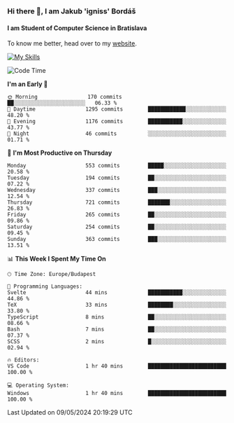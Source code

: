### Hi there 👋, I am Jakub 'igniss' Bordáš

#### I am Student of Computer Science in Bratislava
To know me better, head over to my [website](https://bordas.sk).

[![My Skills](https://skillicons.dev/icons?i=js,html,css,figma,svelte,java,kotlin,python,postgresql,typescript,nest,nodejs)](https://bordas.sk)


<!--START_SECTION:waka-->
![Code Time](http://img.shields.io/badge/Code%20Time-1%2C479%20hrs%2028%20mins-blue)

**I'm an Early 🐤** 

```text
🌞 Morning                170 commits         ██░░░░░░░░░░░░░░░░░░░░░░░   06.33 % 
🌆 Daytime                1295 commits        ████████████░░░░░░░░░░░░░   48.20 % 
🌃 Evening                1176 commits        ███████████░░░░░░░░░░░░░░   43.77 % 
🌙 Night                  46 commits          ░░░░░░░░░░░░░░░░░░░░░░░░░   01.71 % 
```
📅 **I'm Most Productive on Thursday** 

```text
Monday                   553 commits         █████░░░░░░░░░░░░░░░░░░░░   20.58 % 
Tuesday                  194 commits         ██░░░░░░░░░░░░░░░░░░░░░░░   07.22 % 
Wednesday                337 commits         ███░░░░░░░░░░░░░░░░░░░░░░   12.54 % 
Thursday                 721 commits         ███████░░░░░░░░░░░░░░░░░░   26.83 % 
Friday                   265 commits         ██░░░░░░░░░░░░░░░░░░░░░░░   09.86 % 
Saturday                 254 commits         ██░░░░░░░░░░░░░░░░░░░░░░░   09.45 % 
Sunday                   363 commits         ███░░░░░░░░░░░░░░░░░░░░░░   13.51 % 
```


📊 **This Week I Spent My Time On** 

```text
🕑︎ Time Zone: Europe/Budapest

💬 Programming Languages: 
Svelte                   44 mins             ███████████░░░░░░░░░░░░░░   44.86 % 
TeX                      33 mins             ████████░░░░░░░░░░░░░░░░░   33.80 % 
TypeScript               8 mins              ██░░░░░░░░░░░░░░░░░░░░░░░   08.66 % 
Bash                     7 mins              ██░░░░░░░░░░░░░░░░░░░░░░░   07.37 % 
SCSS                     2 mins              █░░░░░░░░░░░░░░░░░░░░░░░░   02.94 % 

🔥 Editors: 
VS Code                  1 hr 40 mins        █████████████████████████   100.00 % 

💻 Operating System: 
Windows                  1 hr 40 mins        █████████████████████████   100.00 % 
```


 Last Updated on 09/05/2024 20:19:29 UTC
<!--END_SECTION:waka-->
